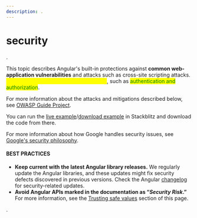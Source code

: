 ```yaml
---
description: .
---
```


# security

.

This topic describes Angular's built-in protections against **common web-application vulnerabilities** and attacks such as cross-site scripting attacks. <mark style="color:yellow;">It doesn't cover application-level security</mark>, such as <mark style="color:green;">authentication and authorization</mark>.

For more information about the attacks and mitigations described below, see [OWASP Guide Project](https://www.owasp.org/index.php/Category:OWASP\_Guide\_Project).

You can run the [live example](https://angular.io/generated/live-examples/security/stackblitz.html)/[download example](https://angular.io/generated/zips/security/security.zip) in Stackblitz and download the code from there.



For more information about how Google handles security issues, see [Google's security philosophy](https://www.google.com/about/appsecurity/).



#### BEST PRACTICES

* **Keep current with the latest Angular library releases.** We regularly update the Angular libraries, and these updates might fix security defects discovered in previous versions. Check the Angular [changelog](https://github.com/angular/angular/blob/master/CHANGELOG.md) for security-related updates.
* **Avoid Angular APIs marked in the documentation as “**_**Security Risk**_**.”** For more information, see the [Trusting safe values](https://angular.io/guide/security#bypass-security-apis) section of this page.

.
